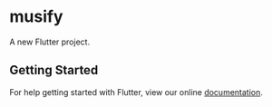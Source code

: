 # musify

A new Flutter project.

## Getting Started

For help getting started with Flutter, view our online
[documentation](https://flutter.io/).
